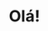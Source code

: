 
<div>
  <h1 align="center">Olá!</i></a></h1>
</div>
          
<!--   <img align="center" alt="github" height="30" width="40" src="https://raw.githubusercontent.com/devicons/devicon/master/icons/github/github-original.svg"> -->
</div><br>

